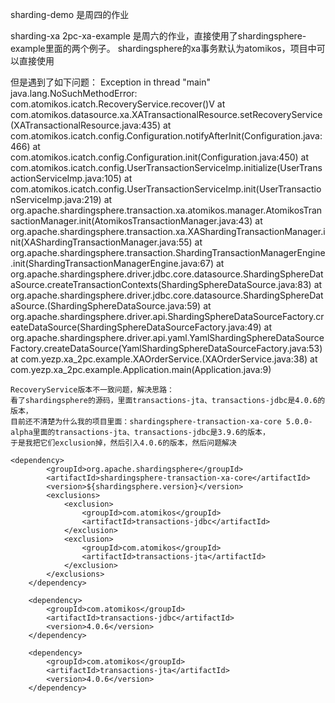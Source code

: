sharding-demo 是周四的作业

sharding-xa
2pc-xa-example 是周六的作业，直接使用了shardingsphere-example里面的两个例子。
shardingsphere的xa事务默认为atomikos，项目中可以直接使用

但是遇到了如下问题：
Exception in thread "main" java.lang.NoSuchMethodError: com.atomikos.icatch.RecoveryService.recover()V
	at com.atomikos.datasource.xa.XATransactionalResource.setRecoveryService(XATransactionalResource.java:435)
	at com.atomikos.icatch.config.Configuration.notifyAfterInit(Configuration.java:466)
	at com.atomikos.icatch.config.Configuration.init(Configuration.java:450)
	at com.atomikos.icatch.config.UserTransactionServiceImp.initialize(UserTransactionServiceImp.java:105)
	at com.atomikos.icatch.config.UserTransactionServiceImp.init(UserTransactionServiceImp.java:219)
	at org.apache.shardingsphere.transaction.xa.atomikos.manager.AtomikosTransactionManager.init(AtomikosTransactionManager.java:43)
	at org.apache.shardingsphere.transaction.xa.XAShardingTransactionManager.init(XAShardingTransactionManager.java:55)
	at org.apache.shardingsphere.transaction.ShardingTransactionManagerEngine.init(ShardingTransactionManagerEngine.java:67)
	at org.apache.shardingsphere.driver.jdbc.core.datasource.ShardingSphereDataSource.createTransactionContexts(ShardingSphereDataSource.java:83)
	at org.apache.shardingsphere.driver.jdbc.core.datasource.ShardingSphereDataSource.<init>(ShardingSphereDataSource.java:59)
	at org.apache.shardingsphere.driver.api.ShardingSphereDataSourceFactory.createDataSource(ShardingSphereDataSourceFactory.java:49)
	at org.apache.shardingsphere.driver.api.yaml.YamlShardingSphereDataSourceFactory.createDataSource(YamlShardingSphereDataSourceFactory.java:53)
	at com.yezp.xa_2pc.example.XAOrderService.<init>(XAOrderService.java:38)
	at com.yezp.xa_2pc.example.Application.main(Application.java:9)
	
	RecoveryService版本不一致问题，解决思路：
	看了shardingsphere的源码，里面transactions-jta、transactions-jdbc是4.0.6的版本，
	目前还不清楚为什么我的项目里面：shardingsphere-transaction-xa-core 5.0.0-alpha里面的transactions-jta、transactions-jdbc是3.9.6的版本，
	于是我把它们exclusion掉，然后引入4.0.6的版本，然后问题解决
	
	<dependency>
            <groupId>org.apache.shardingsphere</groupId>
            <artifactId>shardingsphere-transaction-xa-core</artifactId>
            <version>${shardingsphere.version}</version>
            <exclusions>
                <exclusion>
                    <groupId>com.atomikos</groupId>
                    <artifactId>transactions-jdbc</artifactId>
                </exclusion>
                <exclusion>
                    <groupId>com.atomikos</groupId>
                    <artifactId>transactions-jta</artifactId>
                </exclusion>
            </exclusions>
        </dependency>

        <dependency>
            <groupId>com.atomikos</groupId>
            <artifactId>transactions-jdbc</artifactId>
            <version>4.0.6</version>
        </dependency>

        <dependency>
            <groupId>com.atomikos</groupId>
            <artifactId>transactions-jta</artifactId>
            <version>4.0.6</version>
        </dependency>